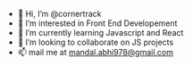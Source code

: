 - 👋 Hi, I’m @cornertrack
- 👀 I’m interested in Front End Developement
- 🌱 I’m currently learning Javascript and React
- 💞️ I’m looking to collaborate on JS projects
- 📫 mail me at mandal.abhi978@gmail.com


